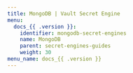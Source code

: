 ```yaml
---
title: MongoDB | Vault Secret Engine
menu:
  docs_{{ .version }}:
    identifier: mongodb-secret-engines
    name: MongoDB
    parent: secret-engines-guides
    weight: 30
menu_name: docs_{{ .version }}
---
```

